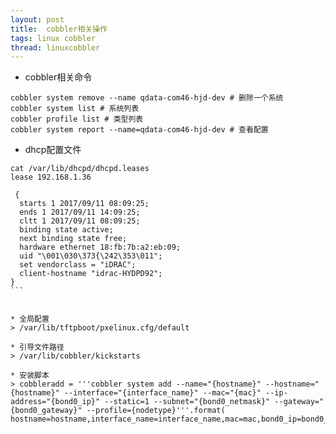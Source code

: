 ```yaml
---
layout: post
title:  cobbler相关操作
tags: linux cobbler
thread: linuxcobbler
---
```


* cobbler相关命令
```
cobbler system remove --name qdata-com46-hjd-dev # 删除一个系统
cobbler system list # 系统列表
cobbler profile list # 类型列表
cobbler system report --name=qdata-com46-hjd-dev # 查看配置
```

* dhcp配置文件
````
cat /var/lib/dhcpd/dhcpd.leases
lease 192.168.1.36 

 {
  starts 1 2017/09/11 08:09:25;
  ends 1 2017/09/11 14:09:25;
  cltt 1 2017/09/11 08:09:25;
  binding state active;
  next binding state free;
  hardware ethernet 18:fb:7b:a2:eb:09;
  uid "\001\030\373{\242\353\011";
  set vendorclass = "iDRAC";
  client-hostname "idrac-HYDPD92";
}
```


* 全局配置
> /var/lib/tftpboot/pxelinux.cfg/default

* 引导文件路径
> /var/lib/cobbler/kickstarts

* 安装脚本
> cobbleradd = '''cobbler system add --name="{hostname}" --hostname="{hostname}" --interface="{interface_name}" --mac="{mac}" --ip-address="{bond0_ip}" --static=1 --subnet="{bond0_netmask}" --gateway="{bond0_gateway}" --profile={nodetype}'''.format( hostname=hostname,interface_name=interface_name,mac=mac,bond0_ip=bond0_ip,bond0_netmask=bond0_netmask,bond0_gateway=bond0_gateway,nodetype=nodetype)
